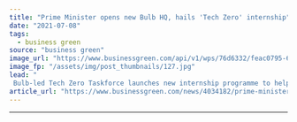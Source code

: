 ```yaml
---
title: "Prime Minister opens new Bulb HQ, hails 'Tech Zero' internship"
date: "2021-07-08"
tags: 
  - business green
source: "business green"
image_url: "https://www.businessgreen.com/api/v1/wps/76d6332/feac0795-6ab1-4468-953f-3d7a5f958e38/3/Boris-at-Bulb-185x114.jpg"
image_fp: "/assets/img/post_thumbnails/127.jpg"
lead: "
 Bulb-led Tech Zero Taskforce launches new internship programme to help young people access net zero related careers ..."
article_url: "https://www.businessgreen.com/news/4034182/prime-minister-bulb-hq-hails-tech-zero-internship"
---
```


---
